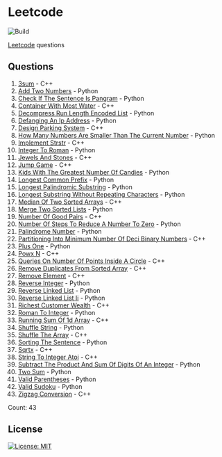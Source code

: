 # Leetcode

![Build](https://github.com/Zeyu-Li/leetcode/workflows/Generate%20MD/badge.svg)

[Leetcode](https://leetcode.com/) questions



## Questions 
 1. [3sum](https://leetcode.com/problems/3sum) - C++ 
 2. [Add Two Numbers](https://leetcode.com/problems/add-two-numbers) - Python 
 3. [Check If The Sentence Is Pangram](https://leetcode.com/problems/check-if-the-sentence-is-pangram) - Python 
 4. [Container With Most Water](https://leetcode.com/problems/container-with-most-water) - C++ 
 5. [Decompress Run Length Encoded List](https://leetcode.com/problems/decompress-run-length-encoded-list) - Python 
 6. [Defanging An Ip Address](https://leetcode.com/problems/defanging-an-ip-address) - Python 
 7. [Design Parking System](https://leetcode.com/problems/design-parking-system) - C++ 
 8. [How Many Numbers Are Smaller Than The Current Number](https://leetcode.com/problems/how-many-numbers-are-smaller-than-the-current-number) - Python 
 9. [Implement Strstr](https://leetcode.com/problems/implement-strstr) - C++ 
 10. [Integer To Roman](https://leetcode.com/problems/integer-to-roman) - Python 
 11. [Jewels And Stones](https://leetcode.com/problems/jewels-and-stones) - C++ 
 12. [Jump Game](https://leetcode.com/problems/jump-game) - C++ 
 13. [Kids With The Greatest Number Of Candies](https://leetcode.com/problems/kids-with-the-greatest-number-of-candies) - Python 
 14. [Longest Common Prefix](https://leetcode.com/problems/longest-common-prefix) - Python 
 15. [Longest Palindromic Substring](https://leetcode.com/problems/longest-palindromic-substring) - Python 
 16. [Longest Substring Without Repeating Characters](https://leetcode.com/problems/longest-substring-without-repeating-characters) - Python 
 17. [Median Of Two Sorted Arrays](https://leetcode.com/problems/median-of-two-sorted-arrays) - C++ 
 18. [Merge Two Sorted Lists](https://leetcode.com/problems/merge-two-sorted-lists) - Python 
 19. [Number Of Good Pairs](https://leetcode.com/problems/number-of-good-pairs) - C++ 
 20. [Number Of Steps To Reduce A Number To Zero](https://leetcode.com/problems/number-of-steps-to-reduce-a-number-to-zero) - Python 
 21. [Palindrome Number](https://leetcode.com/problems/palindrome-number) - Python 
 22. [Partitioning Into Minimum Number Of Deci Binary Numbers](https://leetcode.com/problems/partitioning-into-minimum-number-of-deci-binary-numbers) - C++ 
 23. [Plus One](https://leetcode.com/problems/plus-one) - Python 
 24. [Powx N](https://leetcode.com/problems/powx-n) - C++ 
 25. [Queries On Number Of Points Inside A Circle](https://leetcode.com/problems/queries-on-number-of-points-inside-a-circle) - C++ 
 26. [Remove Duplicates From Sorted Array](https://leetcode.com/problems/remove-duplicates-from-sorted-array) - C++ 
 27. [Remove Element](https://leetcode.com/problems/remove-element) - C++ 
 28. [Reverse Integer](https://leetcode.com/problems/reverse-integer) - Python 
 29. [Reverse Linked List](https://leetcode.com/problems/reverse-linked-list) - Python 
 30. [Reverse Linked List Ii](https://leetcode.com/problems/reverse-linked-list-ii) - Python 
 31. [Richest Customer Wealth](https://leetcode.com/problems/richest-customer-wealth) - C++ 
 32. [Roman To Integer](https://leetcode.com/problems/roman-to-integer) - Python 
 33. [Running Sum Of 1d Array](https://leetcode.com/problems/running-sum-of-1d-array) - C++ 
 34. [Shuffle String](https://leetcode.com/problems/shuffle-string) - Python 
 35. [Shuffle The Array](https://leetcode.com/problems/shuffle-the-array) - C++ 
 36. [Sorting The Sentence](https://leetcode.com/problems/sorting-the-sentence) - Python 
 37. [Sqrtx](https://leetcode.com/problems/sqrtx) - C++ 
 38. [String To Integer Atoi](https://leetcode.com/problems/string-to-integer-atoi) - C++ 
 39. [Subtract The Product And Sum Of Digits Of An Integer](https://leetcode.com/problems/subtract-the-product-and-sum-of-digits-of-an-integer) - Python 
 40. [Two Sum](https://leetcode.com/problems/two-sum) - Python 
 41. [Valid Parentheses](https://leetcode.com/problems/valid-parentheses) - Python 
 42. [Valid Sudoku](https://leetcode.com/problems/valid-sudoku) - Python 
 43. [Zigzag Conversion](https://leetcode.com/problems/zigzag-conversion) - C++ 

Count: 43


## License

[![License: MIT](https://img.shields.io/badge/License-MIT-blue.svg)](https://opensource.org/licenses/MIT)